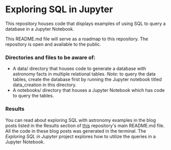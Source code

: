 # Exploring SQL in Jupyter

This repository houses code that displays examples of using SQL to query a database in a Jupyter Notebook. 

This README.md file will serve as a roadmap to this repository. The repository is open and available to the public.

### Directories and files to be aware of:
* A data/ directory that houses code to generate a database with astronomy facts in multiple relational tables. _Note:_ to query the data tables, create the database first by running the Jupyter notebook titled data_creation in this directory.
* A notebooks/ directory that houses a Jupyter Notebook which has code to query the tables.

### Results
You can read about exploring SQL with astronomy examples in the blog posts listed in the Results section of [this](https://github.com/karenkathryn/exploring_sql) repository's main README.md file. All the code in these blog posts was generated in the terminal. The _Exploring SQL in Jupyter_ project explores how to utilize the queries in a Jupyter Notebook.
